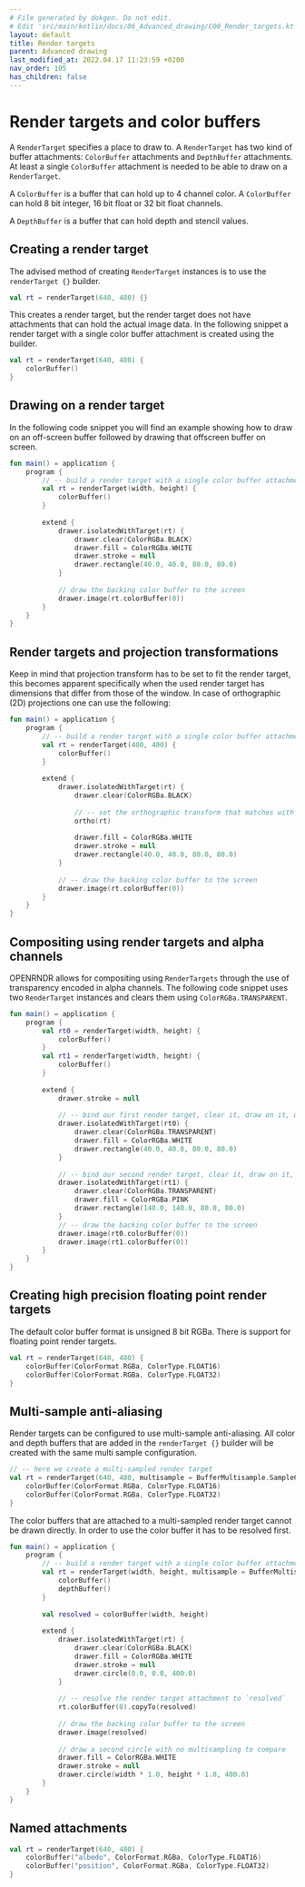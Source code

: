 ```yaml
---
# File generated by dokgen. Do not edit. 
# Edit 'src/main/kotlin/docs/06_Advanced_drawing/C00_Render_targets.kt' instead.
layout: default
title: Render targets
parent: Advanced drawing
last_modified_at: 2022.04.17 11:23:59 +0200
nav_order: 105
has_children: false
---
```

 
# Render targets and color buffers

A `RenderTarget` specifies a place to draw to. A `RenderTarget` has two 
kind of buffer attachments:
`ColorBuffer` attachments and `DepthBuffer` attachments. 
At least a single `ColorBuffer` attachment is needed to be able to draw 
on a `RenderTarget`.

A `ColorBuffer` is a buffer that can hold up to 4 channel color. 
A `ColorBuffer` can hold 8 bit integer, 16 bit float or 32 bit float channels.

A `DepthBuffer` is a buffer that can hold depth and stencil values.

## Creating a render target

The advised method of creating `RenderTarget` instances is to use the 
`renderTarget {}` builder. 
 
```kotlin
val rt = renderTarget(640, 480) {}
``` 
 
This creates a render target, but the render target does not have 
attachments that can hold the actual
image data. In the following snippet a render target with a single color 
buffer attachment is created using the builder. 
 
```kotlin
val rt = renderTarget(640, 480) {
    colorBuffer()
}
``` 
 
## Drawing on a render target

In the following code snippet you will find an example showing how to 
draw on an off-screen buffer followed by drawing that offscreen buffer 
on screen. 
 
```kotlin
fun main() = application {
    program {
        // -- build a render target with a single color buffer attachment
        val rt = renderTarget(width, height) {
            colorBuffer()
        }
        
        extend {
            drawer.isolatedWithTarget(rt) {
                drawer.clear(ColorRGBa.BLACK)
                drawer.fill = ColorRGBa.WHITE
                drawer.stroke = null
                drawer.rectangle(40.0, 40.0, 80.0, 80.0)
            }
            
            // draw the backing color buffer to the screen
            drawer.image(rt.colorBuffer(0))
        }
    }
}
``` 
 
## Render targets and projection transformations

Keep in mind that projection transform has to be set to fit the render 
target, this becomes apparent specifically when the used render target 
has dimensions that differ from those of the window. In case of orthographic
(2D) projections one can use the following: 
 
```kotlin
fun main() = application {
    program {
        // -- build a render target with a single color buffer attachment
        val rt = renderTarget(400, 400) {
            colorBuffer()
        }
        
        extend {
            drawer.isolatedWithTarget(rt) {
                drawer.clear(ColorRGBa.BLACK)
                
                // -- set the orthographic transform that matches with the render target
                ortho(rt)
                
                drawer.fill = ColorRGBa.WHITE
                drawer.stroke = null
                drawer.rectangle(40.0, 40.0, 80.0, 80.0)
            }
            
            // -- draw the backing color buffer to the screen
            drawer.image(rt.colorBuffer(0))
        }
    }
}
``` 
 
## Compositing using render targets and alpha channels 

OPENRNDR allows for compositing using `RenderTargets` through the use of 
transparency encoded in alpha channels. The following code snippet uses 
two `RenderTarget` instances and clears them using `ColorRGBa.TRANSPARENT`. 
 
```kotlin
fun main() = application {
    program {
        val rt0 = renderTarget(width, height) {
            colorBuffer()
        }
        val rt1 = renderTarget(width, height) {
            colorBuffer()
        }
        
        extend {
            drawer.stroke = null
            
            // -- bind our first render target, clear it, draw on it, unbind it
            drawer.isolatedWithTarget(rt0) {
                drawer.clear(ColorRGBa.TRANSPARENT)
                drawer.fill = ColorRGBa.WHITE
                drawer.rectangle(40.0, 40.0, 80.0, 80.0)
            }
            
            // -- bind our second render target, clear it, draw on it, unbind it
            drawer.isolatedWithTarget(rt1) {
                drawer.clear(ColorRGBa.TRANSPARENT)
                drawer.fill = ColorRGBa.PINK
                drawer.rectangle(140.0, 140.0, 80.0, 80.0)
            }
            // -- draw the backing color buffer to the screen
            drawer.image(rt0.colorBuffer(0))
            drawer.image(rt1.colorBuffer(0))
        }
    }
}
``` 
 
## Creating high precision floating point render targets

The default color buffer format is unsigned 8 bit RGBa. There is support 
for floating point render targets. 
 
```kotlin
val rt = renderTarget(640, 480) {
    colorBuffer(ColorFormat.RGBa, ColorType.FLOAT16)
    colorBuffer(ColorFormat.RGBa, ColorType.FLOAT32)
}
``` 
 
## Multi-sample anti-aliasing

Render targets can be configured to use multi-sample anti-aliasing. 
All color and depth buffers that are added 
in the `renderTarget {}` builder will be created with the same multi 
sample configuration. 
 
```kotlin
// -- here we create a multi-sampled render target
val rt = renderTarget(640, 480, multisample = BufferMultisample.SampleCount(8)) {
    colorBuffer(ColorFormat.RGBa, ColorType.FLOAT16)
    colorBuffer(ColorFormat.RGBa, ColorType.FLOAT32)
}
``` 
 
The color buffers that are attached to a multi-sampled render target 
cannot be drawn directly. In order to use the color buffer it has 
to be resolved first. 
 
```kotlin
fun main() = application {
    program {
        // -- build a render target with a single color buffer attachment
        val rt = renderTarget(width, height, multisample = BufferMultisample.SampleCount(8)) {
            colorBuffer()
            depthBuffer()
        }
        
        val resolved = colorBuffer(width, height)
        
        extend {
            drawer.isolatedWithTarget(rt) {
                drawer.clear(ColorRGBa.BLACK)
                drawer.fill = ColorRGBa.WHITE
                drawer.stroke = null
                drawer.circle(0.0, 0.0, 400.0)
            }
            
            // -- resolve the render target attachment to `resolved`
            rt.colorBuffer(0).copyTo(resolved)
            
            // draw the backing color buffer to the screen
            drawer.image(resolved)
            
            // draw a second circle with no multisampling to compare
            drawer.fill = ColorRGBa.WHITE
            drawer.stroke = null
            drawer.circle(width * 1.0, height * 1.0, 400.0)
        }
    }
}
``` 
 
## Named attachments 
 
```kotlin
val rt = renderTarget(640, 480) {
    colorBuffer("albedo", ColorFormat.RGBa, ColorType.FLOAT16)
    colorBuffer("position", ColorFormat.RGBa, ColorType.FLOAT32)
}
``` 

